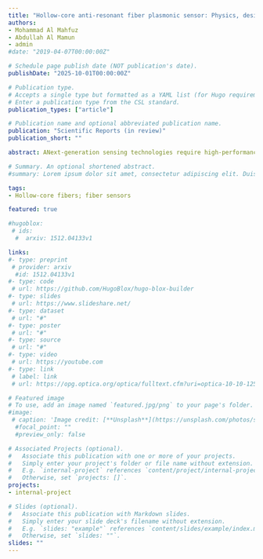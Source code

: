 ```yaml
---
title: "Hollow-core anti-resonant fiber plasmonic sensor: Physics, design, and simulations"
authors:
- Mohammad Al Mahfuz
- Abdullah Al Mamun
- admin
#date: "2019-04-07T00:00:00Z"

# Schedule page publish date (NOT publication's date).
publishDate: "2025-10-01T00:00:00Z"

# Publication type.
# Accepts a single type but formatted as a YAML list (for Hugo requirements).
# Enter a publication type from the CSL standard.
publication_types: ["article"]

# Publication name and optional abbreviated publication name.
publication: "Scientific Reports (in review)"
publication_short: ""

abstract: ANext-generation sensing technologies require high-performance sensors that can offer ultra-low loss while achieving enhanced sensitivity. To achieve this goal, we propose a hollow-core anti-resonant fiber (HC-ARF) refractive index (RI) sensor that leverages the surface plasmon resonance (SPR) detection mechanism for superior optical sensing performance. The proposed design features a simplified geometry with a single ring of uniformly arranged cladding tubes, each coated with a thin gold layer on both the tube and jacket surfaces to enable strong plasmonic interactions. Using rigorous finite element modeling (FEM) simulations, the fiber structure is precisely optimized to achieve ultra-low loss and high detection sensitivity through wavelength interrogation. The numerical results show that the proposed HC-ARF sensor exhibits losses that are up to two orders of magnitude lower than those of conventional solid-core fiber sensors. Remarkably, it is also maintaining outstanding wavelength sensitivity (WS) of 6500 and 11500 nm/RIU for analyte RIs of 1.33 and 1.43, respectively, effectively covering the RI range from 1.25 to 1.44. In addition, the sensor exhibits stable performance under tight bending conditions with an 80 cm bend radius and $\pm$4\% variations in geometric parameters. Its high sensitivity and low loss property make the sensor a strong candidate for precise and real-time RI monitoring in diverse applications, including glucose and sucrose concentration analysis, cancer cell detection, and SARS-CoV-2 identification.

# Summary. An optional shortened abstract.
#summary: Lorem ipsum dolor sit amet, consectetur adipiscing elit. Duis posuere tellus ac convallis placerat. Proin tincidunt magna sed ex sollicitudin condimentum.

tags:
- Hollow-core fibers; fiber sensors

featured: true

#hugoblox:
 # ids:
  #  arxiv: 1512.04133v1

links:
#- type: preprint
 # provider: arxiv
  #id: 1512.04133v1
#- type: code
 # url: https://github.com/HugoBlox/hugo-blox-builder
#- type: slides
 # url: https://www.slideshare.net/
#- type: dataset
 # url: "#"
#- type: poster
 # url: "#"
#- type: source
 # url: "#"
#- type: video
 # url: https://youtube.com
#- type: link
 # label: link
 # url: https://opg.optica.org/optica/fulltext.cfm?uri=optica-10-10-1253

# Featured image
# To use, add an image named `featured.jpg/png` to your page's folder. 
#image:
 # caption: 'Image credit: [**Unsplash**](https://unsplash.com/photos/s9CC2SKySJM)'
  #focal_point: ""
  #preview_only: false

# Associated Projects (optional).
#   Associate this publication with one or more of your projects.
#   Simply enter your project's folder or file name without extension.
#   E.g. `internal-project` references `content/project/internal-project/index.md`.
#   Otherwise, set `projects: []`.
projects:
- internal-project

# Slides (optional).
#   Associate this publication with Markdown slides.
#   Simply enter your slide deck's filename without extension.
#   E.g. `slides: "example"` references `content/slides/example/index.md`.
#   Otherwise, set `slides: ""`.
slides: ""
---
```



